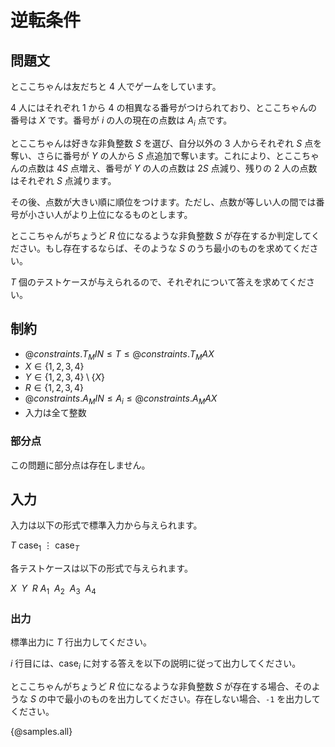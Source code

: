 # 逆転条件
## 問題文

とここちゃんは友だちと $4$ 人でゲームをしています。

$4$ 人にはそれぞれ $1$ から $4$ の相異なる番号がつけられており、とここちゃんの番号は $X$ です。番号が $i$ の人の現在の点数は $A_i$ 点です。

とここちゃんは好きな非負整数 $S$ を選び、自分以外の $3$ 人からそれぞれ $S$ 点を奪い、さらに番号が $Y$ の人から $S$ 点追加で奪います。これにより、とここちゃんの点数は $4S$ 点増え、番号が $Y$ の人の点数は $2S$ 点減り、残りの $2$ 人の点数はそれぞれ $S$ 点減ります。

その後、点数が大きい順に順位をつけます。ただし、点数が等しい人の間では番号が小さい人がより上位になるものとします。

とここちゃんがちょうど $R$ 位になるような非負整数 $S$ が存在するか判定してください。もし存在するならば、そのような $S$ のうち最小のものを求めてください。

$T$ 個のテストケースが与えられるので、それぞれについて答えを求めてください。

## 制約

- ${@constraints.T_MIN} \le T \le {@constraints.T_MAX}$
- $X \in \{1, 2, 3, 4\}$
- $Y \in \{1, 2, 3, 4\} \setminus \{X\}$
- $R \in \{1, 2, 3, 4\}$
- ${@constraints.A_MIN} \le A_i \le {@constraints.A_MAX}$
- 入力は全て整数

### 部分点

この問題に部分点は存在しません。

## 入力

入力は以下の形式で標準入力から与えられます。

<div class="code-math">

$T$
$\mathrm{case}_1$
$\vdots$
$\mathrm{case}_T$

</div>

各テストケースは以下の形式で与えられます。

<div class = "code-math">

$X\ \ Y\ \ R$
$A_1\ \ A_2\ \ A_3\ \ A_4$

</div>

### 出力

標準出力に $T$ 行出力してください。

$i$ 行目には、$\mathrm{case}_i$ に対する答えを以下の説明に従って出力してください。

とここちゃんがちょうど $R$ 位になるような非負整数 $S$ が存在する場合、そのような $S$ の中で最小のものを出力してください。存在しない場合、`-1` を出力してください。

{@samples.all}
